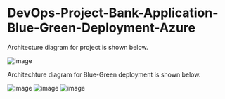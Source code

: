 # DevOps-Project-Bank-Application-Blue-Green-Deployment-Azure

Architecture diagram for project is shown below.

![image](https://github.com/user-attachments/assets/28116f75-c8c7-421a-b605-ba4b4a6f8c55)

Architechture diagram for Blue-Green deployment is shown below.

![image](https://github.com/user-attachments/assets/5038ed97-33cf-496d-bd82-81c867db6921)
![image](https://github.com/user-attachments/assets/31c6f8ad-1965-4831-928c-31692815a88d)
![image](https://github.com/user-attachments/assets/518aa884-6fe3-455c-9245-85de41f6af1f)
